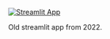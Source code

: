 [![Streamlit App](https://static.streamlit.io/badges/streamlit_badge_black_white.svg)](https:///zmwendland-investorama.streamlitapp.com)

Old streamlit app from 2022. 

